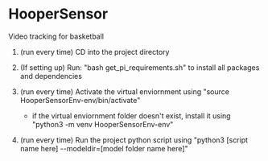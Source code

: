 # HooperSensor
Video tracking for basketball


1. (run every time) CD into the project directory

2. (If setting up) Run: "bash get_pi_requirements.sh" to install all packages and dependencies

2. (run every time) Activate the virtual enviornment using "source HooperSensorEnv-env/bin/activate"
	
	- if the virtual enviornment folder doesn't exist, install it using "python3 -m venv HooperSensorEnv-env"

3. (run every time) Run the project python script using "python3 [script name here] --modeldir=[model folder name here]"
